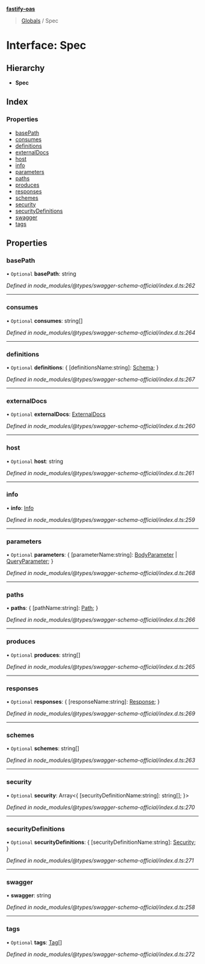 **[fastify-oas](../README.md)**

> [Globals](../README.md) / Spec

# Interface: Spec

## Hierarchy

- **Spec**

## Index

### Properties

- [basePath](spec.md#basepath)
- [consumes](spec.md#consumes)
- [definitions](spec.md#definitions)
- [externalDocs](spec.md#externaldocs)
- [host](spec.md#host)
- [info](spec.md#info)
- [parameters](spec.md#parameters)
- [paths](spec.md#paths)
- [produces](spec.md#produces)
- [responses](spec.md#responses)
- [schemes](spec.md#schemes)
- [security](spec.md#security)
- [securityDefinitions](spec.md#securitydefinitions)
- [swagger](spec.md#swagger)
- [tags](spec.md#tags)

## Properties

### basePath

• `Optional` **basePath**: string

_Defined in node_modules/@types/swagger-schema-official/index.d.ts:262_

---

### consumes

• `Optional` **consumes**: string[]

_Defined in node_modules/@types/swagger-schema-official/index.d.ts:264_

---

### definitions

• `Optional` **definitions**: { [definitionsName:string]: [Schema](schema.md); }

_Defined in node_modules/@types/swagger-schema-official/index.d.ts:267_

---

### externalDocs

• `Optional` **externalDocs**: [ExternalDocs](externaldocs.md)

_Defined in node_modules/@types/swagger-schema-official/index.d.ts:260_

---

### host

• `Optional` **host**: string

_Defined in node_modules/@types/swagger-schema-official/index.d.ts:261_

---

### info

• **info**: [Info](info.md)

_Defined in node_modules/@types/swagger-schema-official/index.d.ts:259_

---

### parameters

• `Optional` **parameters**: { [parameterName:string]: [BodyParameter](../README.md#bodyparameter) \| [QueryParameter](../README.md#queryparameter); }

_Defined in node_modules/@types/swagger-schema-official/index.d.ts:268_

---

### paths

• **paths**: { [pathName:string]: [Path](path.md); }

_Defined in node_modules/@types/swagger-schema-official/index.d.ts:266_

---

### produces

• `Optional` **produces**: string[]

_Defined in node_modules/@types/swagger-schema-official/index.d.ts:265_

---

### responses

• `Optional` **responses**: { [responseName:string]: [Response](response.md); }

_Defined in node_modules/@types/swagger-schema-official/index.d.ts:269_

---

### schemes

• `Optional` **schemes**: string[]

_Defined in node_modules/@types/swagger-schema-official/index.d.ts:263_

---

### security

• `Optional` **security**: Array\<{ [securityDefinitionName:string]: string[]; }>

_Defined in node_modules/@types/swagger-schema-official/index.d.ts:270_

---

### securityDefinitions

• `Optional` **securityDefinitions**: { [securityDefinitionName:string]: [Security](../README.md#security); }

_Defined in node_modules/@types/swagger-schema-official/index.d.ts:271_

---

### swagger

• **swagger**: string

_Defined in node_modules/@types/swagger-schema-official/index.d.ts:258_

---

### tags

• `Optional` **tags**: [Tag](tag.md)[]

_Defined in node_modules/@types/swagger-schema-official/index.d.ts:272_

